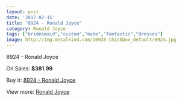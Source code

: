 ```yaml
---
layout: post
date: '2017-02-15'
title: "8924 - Ronald Joyce"
category: Ronald Joyce
tags: ["bridesmaid","custom","made","fantastic","dresses"]
image: http://img.metalkind.com/10938-thickbox_default/8924.jpg
---
```

8924 - Ronald Joyce

On Sales: **$381.99**
<a href="https://www.metalkind.com/en/ronald-joyce/5059-8924.html"><amp-img layout="responsive" width="600" height="600" src="//img.metalkind.com/10938-thickbox_default/8924.jpg" alt="8924 - Ronald Joyce 0" /></a>
<a href="https://www.metalkind.com/en/ronald-joyce/5059-8924.html"><amp-img layout="responsive" width="600" height="600" src="//img.metalkind.com/10939-thickbox_default/8924.jpg" alt="8924 - Ronald Joyce 1" /></a>
<a href="https://www.metalkind.com/en/ronald-joyce/5059-8924.html"><amp-img layout="responsive" width="600" height="600" src="//img.metalkind.com/10940-thickbox_default/8924.jpg" alt="8924 - Ronald Joyce 2" /></a>
<a href="https://www.metalkind.com/en/ronald-joyce/5059-8924.html"><amp-img layout="responsive" width="600" height="600" src="//img.metalkind.com/10941-thickbox_default/8924.jpg" alt="8924 - Ronald Joyce 3" /></a>

Buy it: [8924 - Ronald Joyce](https://www.metalkind.com/en/ronald-joyce/5059-8924.html "8924 - Ronald Joyce")

View more: [Ronald Joyce](https://www.metalkind.com/en/110-ronald-joyce "Ronald Joyce")